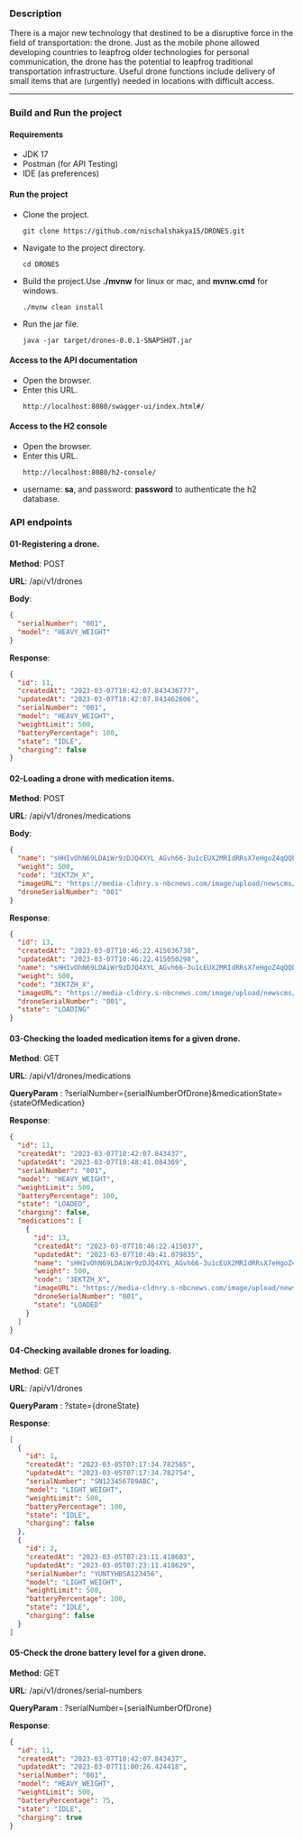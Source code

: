 ### Description

There is a major new technology that destined to be a disruptive force in the field of transportation: the drone. Just
as the mobile phone allowed developing countries to leapfrog older technologies for personal communication, the drone
has the potential to leapfrog traditional transportation infrastructure. Useful drone functions include delivery of
small items that are (urgently) needed in locations with difficult access.

--------------------------------------------------------------------------------------------------------------

### Build and Run the project

#### Requirements

* JDK 17
* Postman (for API Testing)
* IDE (as preferences)

#### Run the project

* Clone the project.
  ```shell
  git clone https://github.com/nischalshakya15/DRONES.git
  ```
* Navigate to the project directory.
  ```shell
  cd DRONES
  ```
* Build the project.Use **./mvnw** for linux or mac, and **mvnw.cmd** for windows.
  ```shell
  ./mvnw clean install
  ```
* Run the jar file.
  ```shell
  java -jar target/drones-0.0.1-SNAPSHOT.jar 
  ```

#### Access to the API documentation

* Open the browser.
* Enter this URL.
  ```textmate
  http://localhost:8080/swagger-ui/index.html#/
  ```

#### Access to the H2 console

* Open the browser.
* Enter this URL.
  ```textmate
  http://localhost:8080/h2-console/
  ```
* username: **sa**, and password: **password** to authenticate the h2 database.

### API endpoints

#### 01-Registering a drone.

**Method**: POST

**URL**: /api/v1/drones

**Body**:

```json
{
  "serialNumber": "001",
  "model": "HEAVY_WEIGHT"
}
```

**Response**:

```json
{
  "id": 11,
  "createdAt": "2023-03-07T10:42:07.843436777",
  "updatedAt": "2023-03-07T10:42:07.843462606",
  "serialNumber": "001",
  "model": "HEAVY_WEIGHT",
  "weightLimit": 500,
  "batteryPercentage": 100,
  "state": "IDLE",
  "charging": false
}
```

#### 02-Loading a drone with medication items.

**Method**: POST

**URL**: /api/v1/drones/medications

**Body**:

```json
{
  "name": "sHHIvOhN69LDAiWr9zDJQ4XYL_AGvh66-3u1cEUX2MRIdRRsX7eHgoZ4qQQbPxhWl",
  "weight": 500,
  "code": "3EKTZH_X",
  "imageURL": "https://media-cldnry.s-nbcnews.com/image/upload/newscms/2020_49/3432121/201201-covid-vaccine-al-0900.jpg",
  "droneSerialNumber": "001"
}
```

**Response**:

```json
{
  "id": 13,
  "createdAt": "2023-03-07T10:46:22.415036738",
  "updatedAt": "2023-03-07T10:46:22.415050298",
  "name": "sHHIvOhN69LDAiWr9zDJQ4XYL_AGvh66-3u1cEUX2MRIdRRsX7eHgoZ4qQQbPxhWl",
  "weight": 500,
  "code": "3EKTZH_X",
  "imageURL": "https://media-cldnry.s-nbcnews.com/image/upload/newscms/2020_49/3432121/201201-covid-vaccine-al-0900.jpg",
  "droneSerialNumber": "001",
  "state": "LOADING"
}
```

#### 03-Checking the loaded medication items for a given drone.

**Method**: GET

**URL**: /api/v1/drones/medications

**QueryParam** : ?serialNumber={serialNumberOfDrone}&medicationState={stateOfMedication}

**Response**:

```json
{
  "id": 11,
  "createdAt": "2023-03-07T10:42:07.843437",
  "updatedAt": "2023-03-07T10:48:41.084369",
  "serialNumber": "001",
  "model": "HEAVY_WEIGHT",
  "weightLimit": 500,
  "batteryPercentage": 100,
  "state": "LOADED",
  "charging": false,
  "medications": [
    {
      "id": 13,
      "createdAt": "2023-03-07T10:46:22.415037",
      "updatedAt": "2023-03-07T10:48:41.079835",
      "name": "sHHIvOhN69LDAiWr9zDJQ4XYL_AGvh66-3u1cEUX2MRIdRRsX7eHgoZ4qQQbPxhWl",
      "weight": 500,
      "code": "3EKTZH_X",
      "imageURL": "https://media-cldnry.s-nbcnews.com/image/upload/newscms/2020_49/3432121/201201-covid-vaccine-al-0900.jpg",
      "droneSerialNumber": "001",
      "state": "LOADED"
    }
  ]
}
```

#### 04-Checking available drones for loading.

**Method**: GET

**URL**: /api/v1/drones

**QueryParam** : ?state={droneState}

**Response**:

```json
[
  {
    "id": 1,
    "createdAt": "2023-03-05T07:17:34.782565",
    "updatedAt": "2023-03-05T07:17:34.782754",
    "serialNumber": "SN123456789ABC",
    "model": "LIGHT_WEIGHT",
    "weightLimit": 500,
    "batteryPercentage": 100,
    "state": "IDLE",
    "charging": false
  },
  {
    "id": 2,
    "createdAt": "2023-03-05T07:23:11.418603",
    "updatedAt": "2023-03-05T07:23:11.418629",
    "serialNumber": "YUNTYHBSA123456",
    "model": "LIGHT_WEIGHT",
    "weightLimit": 500,
    "batteryPercentage": 100,
    "state": "IDLE",
    "charging": false
  }
]
```

#### 05-Check the drone battery level for a given drone.

**Method**: GET

**URL**: /api/v1/drones/serial-numbers

**QueryParam** : ?serialNumber={serialNumberOfDrone}

**Response**:

```json
{
  "id": 11,
  "createdAt": "2023-03-07T10:42:07.843437",
  "updatedAt": "2023-03-07T11:00:26.424418",
  "serialNumber": "001",
  "model": "HEAVY_WEIGHT",
  "weightLimit": 500,
  "batteryPercentage": 75,
  "state": "IDLE",
  "charging": true
}
```


